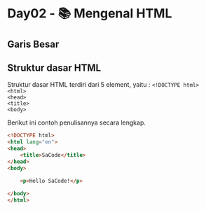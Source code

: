 # Day02 - 📚 Mengenal HTML

## Garis Besar

## Struktur dasar HTML

Struktur dasar HTML terdiri dari 5 element, yaitu : 
```<!DOCTYPE html>``` <br>
```<html>``` <br>
```<head>``` <br>
```<title>``` <br>
```<body>``` <br>

Berikut ini contoh penulisannya secara lengkap.

```html
<!DOCTYPE html>
<html lang="en">
<head>
    <title>SaCode</title>
</head>
<body>

    <p>Hello SaCode!</p>
    
</body>
</html>
```
